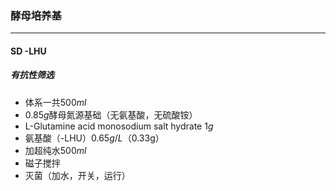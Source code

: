 ### 酵母培养基

-----

#### SD -LHU

##### 有抗性筛选

* 体系一共$500ml$
* $0.85g$酵母氮源基础（无氨基酸，无硫酸铵）
* L-Glutamine acid monosodium salt hydrate $1g$
* 氨基酸（-LHU）$0.65g/L$（0.33g）
* 加超纯水$500ml$
* 磁子搅拌
* 灭菌（加水，开关，运行）